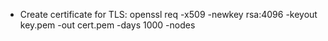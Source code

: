 - Create certificate for TLS: openssl req -x509 -newkey rsa:4096 -keyout key.pem -out cert.pem -days 1000 -nodes
